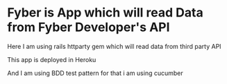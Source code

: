 # Fyber is App which will read Data from Fyber Developer's API

Here I am using rails httparty gem which will read data from third party API

This app is deployed in Heroku

And I am using BDD test pattern for that i am using cucumber